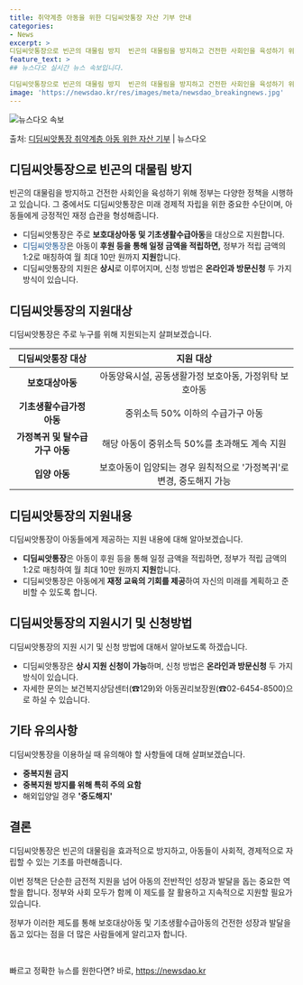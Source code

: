 ```yaml
---
title: 취약계층 아동을 위한 디딤씨앗통장 자산 기부 안내
categories:
- News
excerpt: >
디딤씨앗통장으로 빈곤의 대물림 방지  빈곤의 대물림을 방지하고 건전한 사회인을 육성하기 위해 정부는 다양한 …
feature_text: >
## 뉴스다오 실시간 뉴스 속보입니다.

디딤씨앗통장으로 빈곤의 대물림 방지  빈곤의 대물림을 방지하고 건전한 사회인을 육성하기 위해 정부는 다양한 …
image: 'https://newsdao.kr/res/images/meta/newsdao_breakingnews.jpg'
---
```


![뉴스다오 속보](https://newsdao.kr/res/images/meta/newsdao_breakingnews.jpg)

<p>출처: <a href="https://newsdao.kr/4563" rel="dofollow">디딤씨앗통장 취약계층 아동 위한 자산 기부</a> | 뉴스다오</p>

<h2 data-ke-size="size26">디딤씨앗통장으로 빈곤의 대물림 방지</h2>
<p data-ke-size="size16">빈곤의 대물림을 방지하고 건전한 사회인을 육성하기 위해 정부는 다양한 정책을 시행하고 있습니다. 그 중에서도 디딤씨앗통장은 미래 경제적 자립을 위한 중요한 수단이며, 아동들에게 긍정적인 재정 습관을 형성해줍니다.</p>
<ul>
<li>디딤씨앗통장은 주로 <b>보호대상아동 및 기초생활수급아동</b>을 대상으로 지원합니다. </li>
<li><span style="color: #1a5490;">디딤씨앗통장</span>은 아동이 <b>후원 등을 통해 일정 금액을 적립하면,</b> 정부가 적립 금액의 1:2로 매칭하여 월 최대 10만 원까지 <b>지원</b>합니다.</li>
<li>디딤씨앗통장의 지원은 <b>상시</b>로 이루어지며, 신청 방법은 <b>온라인과 방문신청</b> 두 가지 방식이 있습니다.</li>
</ul>

<h2 data-ke-size="size26">디딤씨앗통장의 지원대상</h2>
<p data-ke-size="size16">디딤씨앗통장은 주로 누구를 위해 지원되는지 살펴보겠습니다.</p>
<table>
<thead>
<tr>
<th>디딤씨앗통장 대상</th>
<th>지원 대상</th>
</tr>
</thead>
<tbody>
<tr>
<td style="text-align: center; height: 17px;"><b>보호대상아동</b></td>
<td style="text-align: center; height: 17px;">아동양육시설, 공동생활가정 보호아동, 가정위탁 보호아동</td>
</tr>
<tr>
<td style="text-align: center; height: 17px;"><b>기초생활수급가정 아동</b></td>
<td style="text-align: center; height: 17px;">중위소득 50% 이하의 수급가구 아동</td>
</tr>
<tr>
<td style="text-align: center; height: 17px;"><b>가정복귀 및 탈수급가구 아동</b></td>
<td style="text-align: center; height: 17px;">해당 아동이 중위소득 50%를 초과해도 계속 지원</td>
</tr>
<tr>
<td style="text-align: center; height: 17px;"><b>입양 아동</b></td>
<td style="text-align: center; height: 17px;">보호아동이 입양되는 경우 원칙적으로 '가정복귀'로 변경, 중도해지 가능</td>
</tr>
</tbody>
</table>

<h2 data-ke-size="size26">디딤씨앗통장의 지원내용</h2>
<p data-ke-size="size16">디딤씨앗통장이 아동들에게 제공하는 지원 내용에 대해 알아보겠습니다.</p>
<ul>
<li><b>디딤씨앗통장</b>은 아동이 후원 등을 통해 일정 금액을 적립하면, 정부가 적립 금액의 1:2로 매칭하여 월 최대 10만 원까지 <b>지원</b>합니다.</li>
<li>디딤씨앗통장은 아동에게 <b>재정 교육의 기회를 제공</b>하여 자신의 미래를 계획하고 준비할 수 있도록 합니다.</li>
</ul>

<h2 data-ke-size="size26">디딤씨앗통장의 지원시기 및 신청방법</h2>
<p data-ke-size="size16">디딤씨앗통장의 지원 시기 및 신청 방법에 대해서 알아보도록 하겠습니다.</p>
<ul>
<li>디딤씨앗통장은 <b>상시 지원 신청이 가능</b>하며, 신청 방법은 <b>온라인과 방문신청</b> 두 가지 방식이 있습니다.</li>
<li>자세한 문의는 보건복지상담센터(☎129)와 아동권리보장원(☎02-6454-8500)으로 하실 수 있습니다.</li>
</ul>

<h2 data-ke-size="size26">기타 유의사항</h2>
<p data-ke-size="size16">디딤씨앗통장을 이용하실 때 유의해야 할 사항들에 대해 살펴보겠습니다.</p>
<ul>
<li><b>중복지원 금지</b></li>
<li><b>중복지원 방지를 위해 특히 주의 요함</b></li>
<li>해외입양일 경우 <b>'중도해지'</b></li>
</ul>

<h2 data-ke-size="size26">결론</h2>
<p data-ke-size="size16">디딤씨앗통장은 빈곤의 대물림을 효과적으로 방지하고, 아동들이 사회적, 경제적으로 자립할 수 있는 기초를 마련해줍니다.</p>
<p data-ke-size="size16">이번 정책은 단순한 금전적 지원을 넘어 아동의 전반적인 성장과 발달을 돕는 중요한 역할을 합니다. 정부와 사회 모두가 함께 이 제도를 잘 활용하고 지속적으로 지원할 필요가 있습니다.</p>
<p data-ke-size="size16">정부가 이러한 제도를 통해 보호대상아동 및 기초생활수급아동의 건전한 성장과 발달을 돕고 있다는 점을 더 많은 사람들에게 알리고자 합니다.</p>
<p data-ke-size="size16">&nbsp;</p> 

빠르고 정확한 뉴스를 원한다면? 바로, <a href="https://newsdao.kr" rel="dofollow">https://newsdao.kr</a>


    
